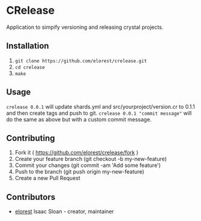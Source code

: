 # CRelease

Application to simpify versioning and releasing crystal projects.

## Installation

1. `git clone https://github.com/elorest/crelease.git`
2. `cd crelease`
3. `make`

## Usage

`crelease 0.0.1` will update shards.yml and src/yourproject/version.cr to 0.1.1 and then create tags and push to git.
`crelease 0.0.1 "commit message"` will do the same as above but with a custom commit message. 

## Contributing

1. Fork it ( https://github.com/elorest/crelease/fork )
2. Create your feature branch (git checkout -b my-new-feature)
3. Commit your changes (git commit -am 'Add some feature')
4. Push to the branch (git push origin my-new-feature)
5. Create a new Pull Request

## Contributors

- [elorest](https://github.com/elorest) Isaac Sloan - creator, maintainer
